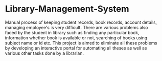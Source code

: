 # Library-Management-System
Manual process of keeping student records, book records, account details, managing employee's is very difficult. There are various problems also faced by the student in library such as finding any particular book, information whether book is available or not, searching of books using subject name or id etc. This project is aimed to eliminate all these problems by developing an interactive portal for automating all theses as well as various other tasks done by a librarian.
